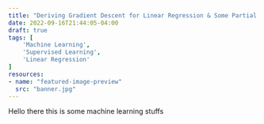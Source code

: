 ```yaml
---
title: "Deriving Gradient Descent for Linear Regression & Some Partial Derivative Stuff"
date: 2022-09-16T21:44:05-04:00
draft: true
tags: [
    'Machine Learning',
    'Supervised Learning',
    'Linear Regression'
]
resources:
- name: "featured-image-preview"
  src: "banner.jpg"
---
```


Hello there this is some machine learning stuffs